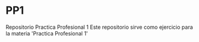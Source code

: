 # PP1
Repositorio Practica Profesional 1
Este repositorio sirve como ejercicio para la materia 'Practica Profesional 1'